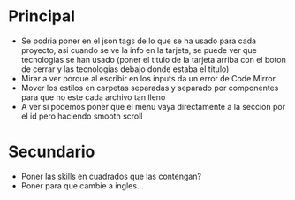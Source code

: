 # Principal

- Se podria poner en el json tags de lo que se ha usado para cada proyecto, asi cuando se ve la info en la tarjeta, se puede ver que tecnologias se han usado (poner el titulo de la tarjeta arriba con el boton de cerrar y las tecnologias debajo donde estaba el titulo)
- Mirar a ver porque al escribir en los inputs da un error de Code Mirror
- Mover los estilos en carpetas separadas y separado por componentes para que no este cada archivo tan lleno
- A ver si podemos poner que el menu vaya directamente a la seccion por el id pero haciendo smooth scroll

# Secundario

- Poner las skills en cuadrados que las contengan?
- Poner para que cambie a ingles...
